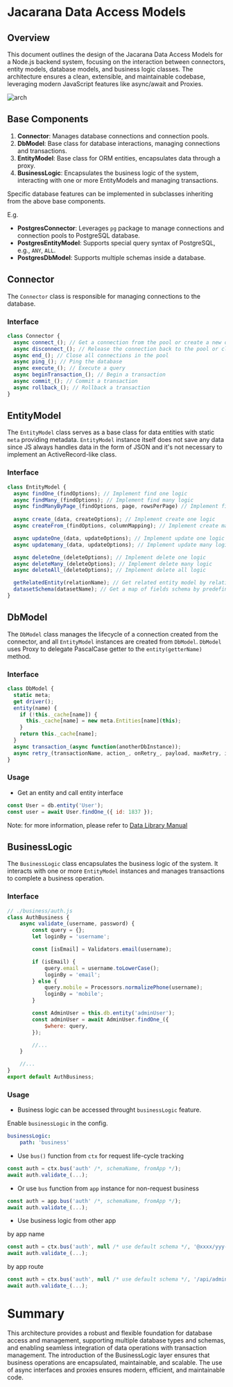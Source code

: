 # Jacarana Data Access Models 

## Overview

This document outlines the design of the Jacarana Data Access Models for a Node.js backend system, focusing on the interaction between connectors, entity models, database models, and business logic classes. The architecture ensures a clean, extensible, and maintainable codebase, leveraging modern JavaScript features like async/await and Proxies.

![arch](./images/data-access-models.png)

## Base Components

1. **Connector**: Manages database connections and connection pools.
2. **DbModel**: Base class for database interactions, managing connections and transactions.
3. **EntityModel**: Base class for ORM entities, encapsulates data through a proxy.
4. **BusinessLogic**: Encapsulates the business logic of the system, interacting with one or more EntityModels and managing transactions.

Specific database features can be implemented in subclasses inheriting from the above base components.

E.g.

- **PostgresConnector**: Leverages `pg` package to manage connections and connection pools to PostgreSQL database.
- **PostgresEntityModel**: Supports special query syntax of PostgreSQL, e.g., `ANY`, `ALL`.
- **PostgresDbModel**: Supports multiple schemas inside a database.

## Connector

The `Connector` class is responsible for managing connections to the database.

### Interface

```javascript
class Connector {
  async connect_(); // Get a connection from the pool or create a new one, depending on the driver
  async disconnect_(); // Release the connection back to the pool or close it
  async end_(); // Close all connections in the pool
  async ping_(); // Ping the database
  async execute_(); // Execute a query
  async beginTransaction_(); // Begin a transaction
  async commit_(); // Commit a transaction
  async rollback_(); // Rollback a transaction
}
```

## EntityModel

The `EntityModel` class serves as a base class for data entities with static `meta` providing metadata. `EntityModel` instance itself does not save any data since JS always handles data in the form of JSON and it's not necessary to implement an ActiveRecord-like class.

### Interface

```javascript
class EntityModel {
  async findOne_(findOptions); // Implement find one logic
  async findMany_(findOptions); // Implement find many logic
  async findManyByPage_(findOptions, page, rowsPerPage) // Implement find many with pagination logic
  
  async create_(data, createOptions); // Implement create one logic
  async createFrom_(findOptions, columnMapping); // Implement create many from select logic

  async updateOne_(data, updateOptions); // Implement update one logic
  async updatemany_(data, updateOptions); // Implement update many logic

  async deleteOne_(deleteOptions); // Implement delete one logic
  async deleteMany_(deleteOptions); // Implement delete many logic
  async deleteAll_(deleteOptions); // Implement delete all logic

  getRelatedEntity(relationName); // Get related entity model by relation anchor.
  datasetSchema(datasetName); // Get a map of fields schema by predefined input set.
}
```

## DbModel

The `DbModel` class manages the lifecycle of a connection created from the connector, and all `EntityModel` instances are created from `DbModel`. `DbModel` uses Proxy to delegate PascalCase getter to the `entity(getterName)` method.

### Interface

```javascript
class DbModel {
  static meta;
  get driver();
  entity(name) {
    if (!this._cache[name]) {
      this._cache[name] = new meta.Entities[name](this);
    }
    return this._cache[name];
  }
  async transaction_(async function(anotherDbInstance));
  async retry_(transactionName, action_, onRetry_, payload, maxRetry, interval);
}
```

### Usage

- Get an entity and call entity interface

```javascript
const User = db.entity('User');
const user = await User.findOne_({ id: 1837 });
```

Note: for more information, please refer to [Data Library Manual](./data-manual.md)

## BusinessLogic

The `BusinessLogic` class encapsulates the business logic of the system. It interacts with one or more `EntityModel` instances and manages transactions to complete a business operation.

### Interface

```javascript
// ./business/auth.js
class AuthBusiness {
    async validate_(username, password) {
        const query = {};
        let loginBy = 'username';

        const [isEmail] = Validators.email(username);

        if (isEmail) {
            query.email = username.toLowerCase();
            loginBy = 'email';
        } else {
            query.mobile = Processors.normalizePhone(username);
            loginBy = 'mobile';
        }

        const AdminUser = this.db.entity('adminUser');
        const adminUser = await AdminUser.findOne_({
            $where: query,
        });

        //...
    }

    //...
}
export default AuthBusiness;
```

### Usage

- Business logic can be accessed throught `businessLogic` feature.

Enable `businessLogic` in the config.

```yaml
businessLogic:
    path: 'business'
```

- Use `bus()` function from `ctx` for request life-cycle tracking

```javascript
const auth = ctx.bus('auth' /*, schemaName, fromApp */);
await auth.validate_(...);
```

- Or use `bus` function from `app` instance for non-request business

```javascript
const auth = app.bus('auth' /*, schemaName, fromApp */);
await auth.validate_(...);
```

- Use business logic from other app

by app name
```js
const auth = ctx.bus('auth', null /* use default schema */, '@xxxx/yyy-auth-package');
await auth.validate_(...);
```

by app route
```js
const auth = ctx.bus('auth', null /* use default schema */, '/api/admin/v1'); // starting from '/'
await auth.validate_(...);
```

# Summary

This architecture provides a robust and flexible foundation for database access and management, supporting multiple database types and schemas, and enabling seamless integration of data operations with transaction management. The introduction of the BusinessLogic layer ensures that business operations are encapsulated, maintainable, and scalable. The use of async interfaces and proxies ensures modern, efficient, and maintainable code.